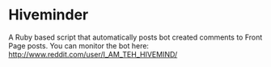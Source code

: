 Hiveminder
==========

A Ruby based script that automatically posts bot created comments to Front Page posts.  You can monitor the bot here: http://www.reddit.com/user/I_AM_TEH_HIVEMIND/ 